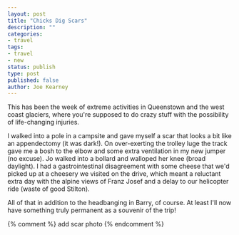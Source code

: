 ```yaml
---
layout: post
title: "Chicks Dig Scars"
description: ""
categories:
- travel
tags:
- travel
- new
status: publish
type: post
published: false
author: Joe Kearney
---
```


This has been the week of extreme activities in Queenstown and the west coast glaciers, where you're supposed to do crazy stuff with the possibility of life-changing injuries.

I walked into a pole in a campsite and gave myself a scar that looks a bit like an appendectomy (it was dark!). On over-exerting the trolley luge the track gave me a bosh to the elbow and some extra ventilation in my new jumper (no excuse). Jo walked into a bollard and walloped her knee (broad daylight). I had a gastrointestinal disagreement with some cheese that we'd picked up at a cheesery we visited on the drive, which meant a reluctant extra day with the alpine views of Franz Josef and a delay to our helicopter ride (waste of good Stilton).

All of that in addition to the headbanging in Barry, of course. At least I'll now have something truly permanent as a souvenir of the trip!

{% comment %} add scar photo {% endcomment %}